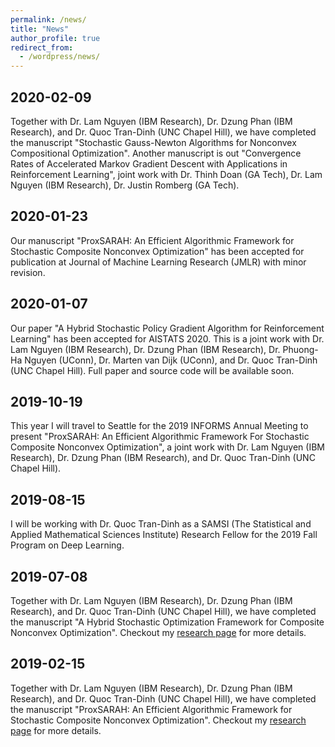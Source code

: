 ```yaml
---
permalink: /news/
title: "News"
author_profile: true
redirect_from:
  - /wordpress/news/
---
```


## 2020-02-09

Together with Dr. Lam Nguyen (IBM Research), Dr. Dzung Phan (IBM Research), and Dr. Quoc Tran-Dinh (UNC Chapel Hill), we have completed the manuscript "Stochastic Gauss-Newton Algorithms for Nonconvex Compositional Optimization". Another manuscript is out "Convergence Rates of Accelerated Markov Gradient Descent with Applications in Reinforcement Learning", joint work with Dr. Thinh Doan (GA Tech), Dr. Lam Nguyen (IBM Research), Dr. Justin Romberg (GA Tech).

## 2020-01-23

Our manuscript "ProxSARAH: An Efficient Algorithmic Framework for Stochastic Composite Nonconvex Optimization" has been accepted for publication at Journal of Machine Learning Research (JMLR) with minor revision.

## 2020-01-07

Our paper "A Hybrid Stochastic Policy Gradient Algorithm for Reinforcement Learning" has been accepted for AISTATS 2020. This is a joint work with Dr. Lam Nguyen (IBM Research), Dr. Dzung Phan (IBM Research), Dr. Phuong-Ha Nguyen (UConn), Dr. Marten van Dijk (UConn), and Dr. Quoc Tran-Dinh (UNC Chapel Hill). Full paper and source code will be available soon.

## 2019-10-19

This year I will travel to Seattle for the 2019 INFORMS Annual Meeting to present "ProxSARAH: An Efficient Algorithmic Framework For Stochastic Composite Nonconvex Optimization", a joint work with Dr. Lam Nguyen (IBM Research), Dr. Dzung Phan (IBM Research), and Dr. Quoc Tran-Dinh (UNC Chapel Hill).

## 2019-08-15

I will be working with Dr. Quoc Tran-Dinh as a SAMSI (The Statistical and Applied Mathematical Sciences Institute) Research Fellow for the 2019 Fall Program on Deep Learning.

## 2019-07-08

Together with Dr. Lam Nguyen (IBM Research), Dr. Dzung Phan (IBM Research), and Dr. Quoc Tran-Dinh (UNC Chapel Hill), we have completed the manuscript "A Hybrid Stochastic Optimization Framework for Composite Nonconvex Optimization". Checkout my <a href="https://nhanph.github.io/research/" target="_blank">research page</a> for more details.

## 2019-02-15

Together with Dr. Lam Nguyen (IBM Research), Dr. Dzung Phan (IBM Research), and Dr. Quoc Tran-Dinh (UNC Chapel Hill), we have completed the manuscript "ProxSARAH: An Efficient Algorithmic Framework for Stochastic Composite Nonconvex Optimization". Checkout my <a href="https://nhanph.github.io/research/" target="_blank">research page</a> for more details.